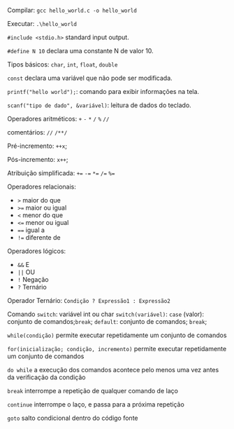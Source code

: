 
Compilar: `gcc hello_world.c -o hello_world`

Executar: `.\hello_world`

`#include <stdio.h>` standard input output.

`#define N 10` declara uma constante N de valor 10.

Tipos básicos: `char`, `int`, `float`, `double`

`const` declara uma variável que não pode ser modificada.

`printf("hello world");`: comando para exibir informações na tela.

`scanf("tipo de dado", &variável)`: leitura de dados do teclado.

Operadores aritméticos: `+` `-` `*` `/` `%` `//`

comentários: `//` `/**/`

Pré-incremento: `++x`; 

Pós-incremento: `x++`;

Atribuição simplificada: `+=` `-=` `*=` `/=` `%=`

Operadores relacionais: 

- `>` maior do que
- `>=` maior ou igual
- `<` menor do que
- `<=` menor ou igual
- `==` igual a
- `!=` diferente de

Operadores lógicos: 

- `&&` E
- `||` OU
- `!` Negação
- `?` Ternário

Operador Ternário: `Condição ? Expressão1 : Expressão2`

Comando `switch`:
variável int ou char
`switch(variável)`: 
`case` (valor): conjunto de comandos;`break`;
`default`: conjunto de comandos; `break`;

`while(condição)` permite executar repetidamente um conjunto de comandos

`for(inicialização; condição, incremento)` permite executar repetidamente um conjunto de comandos

`do while` a execução dos comandos acontece pelo menos uma vez antes da verificação da condição

`break` interrompe a repetição de qualquer comando de laço

`continue` interrompe o laço, e passa para a próxima repetição

`goto` salto condicional dentro do código fonte
